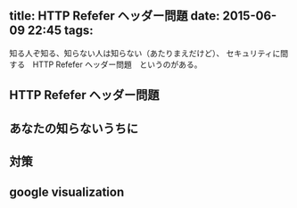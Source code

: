 title: HTTP Refefer ヘッダー問題
date: 2015-06-09 22:45
tags:
---

知る人ぞ知る、知らない人は知らない（あたりまえだけど）、
セキュリティに間する　HTTP Refefer ヘッダー問題　というのがある。

## HTTP Refefer ヘッダー問題

## あなたの知らないうちに

## 対策

## google visualization






